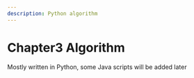 ```yaml
---
description: Python algorithm
---
```


# Chapter3 Algorithm

Mostly written in Python, some Java scripts will be added later



